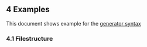 
<a/><a id="/examples"/><a id="section-1"/>
## 4 Examples
This document shows example for the <a href="syntax.md#/syntax">generator syntax</a>

<a/><a id="filestructure"/><a id="section-1-1"/>
### 4.1 Filestructure
